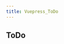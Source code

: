 ```yaml
---
title: Vuepress_ToDo
---
```


## ToDo

<p></p> 

<template>
  <a-timeline>
    <a-timeline-item>
      <a-tag color="#87d068">没事干的时候可以玩一玩</a-tag>
      <p>
        已开发<br/>
      </p>
    </a-timeline-item>
    <a-timeline-item>
      <p>
        待开发：<br/>
        &emsp;- <a-tag color="purple">待添加</a-tag> Code-Copy-Pro<br/>
        &emsp;- <a-tag color="purple">待添加</a-tag> Reading-Process-Pro<br/>
        &emsp;- <a-tag color="purple">待添加</a-tag> 自定义vuepress主题（优化首页，添加Timeline）<br/>
        &emsp;- <a-tag color="purple">待添加</a-tag> 自定义评论框架<br/>
        &emsp;- <a-tag color="purple">待添加</a-tag> 添加评论区打字特效<br/>
        &emsp;- <a-tag color="purple">待添加</a-tag> 图片和文字边缘优化为圆形（行高加高）<br/>
        &emsp;- <a-tag color="purple">待添加</a-tag> About页面优化<br/>
        &emsp;- <a-tag color="purple">待添加</a-tag> 博文跳转日历<br/>
        &emsp;- <a-tag color="purple">待添加</a-tag> 全屏模式切换开关（有时需要认真阅读）<br/>
        &emsp;- <a-tag color="purple">待添加</a-tag> 动态的个性签名显示（仿打字动效）<br/>
        &emsp;- <a-tag color="purple">待添加</a-tag> 首页英文字母动效？<br/>
        &emsp;- <a-tag color="purple">待添加</a-tag> 全球动态访客地图<br/>
        &emsp;- <a-tag color="purple">待添加</a-tag> 单个页面统计量（字数和阅读次数）<br/>
        &emsp;- <a-tag color="purple">待添加</a-tag> 头像翻页效果<br/>
        &emsp;- <a-tag color="purple">待添加</a-tag> sidebar深度为3时额外展示为锚点<br/>
        &emsp;- <a-tag color="purple">待添加</a-tag> 国内访问速度优化<br/>
      </p>
    </a-timeline-item>
  </a-timeline>
</template>

